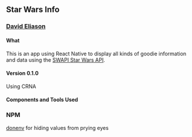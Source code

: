 ## Star Wars Info
### [David Eliason](http://www.davethemaker.com)

#### What
This is an app using React Native to display all kinds of goodie information and data using the [SWAPI Star Wars API](https://swapi.co/).

#### Version 0.1.0 
Using CRNA

#### Components and Tools Used

### NPM
[donenv](https://www.npmjs.com/package/react-native-dotenv) for hiding values from prying eyes
